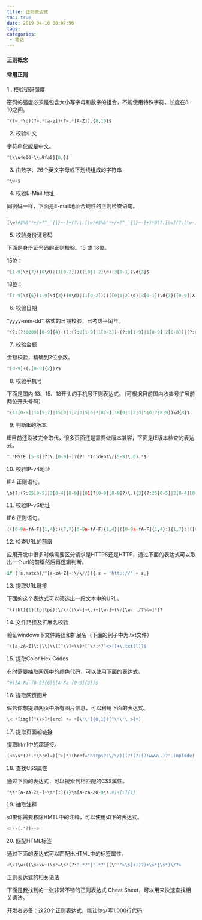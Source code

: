 ```yaml
---
title: 正则表达式
toc: true
date: 2019-04-10 08:07:56
tags:
categories:
 - 笔记
---
```

#### 正则概念

#### 常用正则
1 . 校验密码强度

密码的强度必须是包含大小写字母和数字的组合，不能使用特殊字符，长度在8-10之间。
```python
^(?=.*\d)(?=.*[a-z])(?=.*[A-Z]).{8,10}$
```
2. 校验中文

字符串仅能是中文。
```python
^[\\u4e00-\\u9fa5]{0,}$
```
3. 由数字、26个英文字母或下划线组成的字符串

```python
^\w+$
```
4. 校验E-Mail 地址

同密码一样，下面是E-mail地址合规性的正则检查语句。
```python

[\w!#$%&'*+/=?^_`{|}~-]+(?:\.[\w!#$%&'*+/=?^_`{|}~-]+)*@(?:[\w](?:[\w-]*[\w])?\.)+[\w](?:[\w-]*[\w])?
```
5. 校验身份证号码

下面是身份证号码的正则校验。15 或 18位。

15位：

```python
^[1-9]\d{7}((0\d)|(1[0-2]))(([0|1|2]\d)|3[0-1])\d{3}$
```
18位：

```python
^[1-9]\d{5}[1-9]\d{3}((0\d)|(1[0-2]))(([0|1|2]\d)|3[0-1])\d{3}([0-9]|X)$
```
6. 校验日期

“yyyy-mm-dd“ 格式的日期校验，已考虑平闰年。

```python
^(?:(?!0000)[0-9]{4}-(?:(?:0[1-9]|1[0-2])-(?:0[1-9]|1[0-9]|2[0-8])|(?:0[13-9]|1[0-2])-(?:29|30)|(?:0[13578]|1[02])-31)|(?:[0-9]{2}(?:0[48]|[2468][048]|[13579][26])|(?:0[48]|[2468][048]|[13579][26])00)-02-29)$
```
7. 校验金额

金额校验，精确到2位小数。

```python
^[0-9]+(.[0-9]{2})?$
```
8. 校验手机号

下面是国内 13、15、18开头的手机号正则表达式。（可根据目前国内收集号扩展前两位开头号码）

```python
^(13[0-9]|14[5|7]|15[0|1|2|3|5|6|7|8|9]|18[0|1|2|3|5|6|7|8|9])\d{8}$
```
9. 判断IE的版本

IE目前还没被完全取代，很多页面还是需要做版本兼容，下面是IE版本检查的表达式。

```python
^.*MSIE [5-8](?:\.[0-9]+)?(?!.*Trident\/[5-9]\.0).*$
```
10. 校验IP-v4地址

IP4 正则语句。

```python
\b(?:(?:25[0-5]|2[0-4][0-9]|[01]?[0-9][0-9]?)\.){3}(?:25[0-5]|2[0-4][0-9]|[01]?[0-9][0-9]?)\b
```
11. 校验IP-v6地址

IP6 正则语句。

```python
(([0-9a-fA-F]{1,4}:){7,7}[0-9a-fA-F]{1,4}|([0-9a-fA-F]{1,4}:){1,7}:|([0-9a-fA-F]{1,4}:){1,6}:[0-9a-fA-F]{1,4}|([0-9a-fA-F]{1,4}:){1,5}(:[0-9a-fA-F]{1,4}){1,2}|([0-9a-fA-F]{1,4}:){1,4}(:[0-9a-fA-F]{1,4}){1,3}|([0-9a-fA-F]{1,4}:){1,3}(:[0-9a-fA-F]{1,4}){1,4}|([0-9a-fA-F]{1,4}:){1,2}(:[0-9a-fA-F]{1,4}){1,5}|[0-9a-fA-F]{1,4}:((:[0-9a-fA-F]{1,4}){1,6})|:((:[0-9a-fA-F]{1,4}){1,7}|:)|fe80:(:[0-9a-fA-F]{0,4}){0,4}%[0-9a-zA-Z]{1,}|::(ffff(:0{1,4}){0,1}:){0,1}((25[0-5]|(2[0-4]|1{0,1}[0-9]){0,1}[0-9])\.){3,3}(25[0-5]|(2[0-4]|1{0,1}[0-9]){0,1}[0-9])|([0-9a-fA-F]{1,4}:){1,4}:((25[0-5]|(2[0-4]|1{0,1}[0-9]){0,1}[0-9])\.){3,3}(25[0-5]|(2[0-4]|1{0,1}[0-9]){0,1}[0-9]))
```
12. 检查URL的前缀

应用开发中很多时候需要区分请求是HTTPS还是HTTP，通过下面的表达式可以取出一个url的前缀然后再逻辑判断。

```python
if (!s.match(/^[a-zA-Z]+:\/\//)){ s = 'http://' + s;}
```
13. 提取URL链接

下面的这个表达式可以筛选出一段文本中的URL。

```python
^(f|ht){1}(tp|tps):\/\/([\w-]+\.)+[\w-]+(\/[\w- ./?%&=]*)?
```
14. 文件路径及扩展名校验

验证windows下文件路径和扩展名（下面的例子中为.txt文件）

```python
^([a-zA-Z]\:|\\)\\([^\\]+\\)*[^\/:*?"<>|]+\.txt(l)?$
```
15. 提取Color Hex Codes

有时需要抽取网页中的颜色代码，可以使用下面的表达式。

```python
^#([A-Fa-f0-9]{6}|[A-Fa-f0-9]{3})$
```
16. 提取网页图片

假若你想提取网页中所有图片信息，可以利用下面的表达式。

```python
\< *[img][^\\>]*[src] *= *[\"\']{0,1}([^\"\'\ >]*)
```
17. 提取页面超链接

提取html中的超链接。

```python
(<a\s*(?!.*\brel=)[^>]*)(href="https?:\/\/)((?!(?:(?:www\.)?'.implode('|(?:www\.)?', $follow_list).'))[^"]+)"((?!.*\brel=)[^>]*)(?:[^>]*)>
```
18. 查找CSS属性

通过下面的表达式，可以搜索到相匹配的CSS属性。

```python
^\s*[a-zA-Z\-]+\s*[:]{1}\s[a-zA-Z0-9\s.#]+[;]{1}
```
19. 抽取注释

如果你需要移除HMTL中的注释，可以使用如下的表达式。

```python
<!--(.*?)-->
```
20. 匹配HTML标签

通过下面的表达式可以匹配出HTML中的标签属性。

```python
<\/?\w+((\s+\w+(\s*=\s*(?:".*?"|'.*?'|[\^'">\s]+))?)+\s*|\s*)\/?>
```
正则表达式的相关语法

下面是我找到的一张非常不错的正则表达式 Cheat Sheet，可以用来快速查找相关语法。

开发者必备：这20个正则表达式，能让你少写1,000行代码

